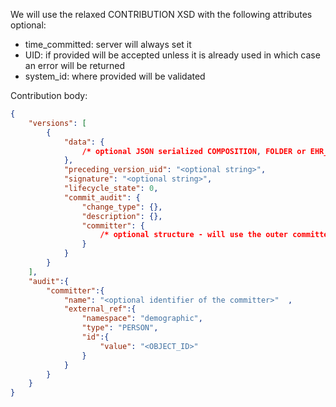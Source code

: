 We will use the relaxed CONTRIBUTION XSD with the following attributes optional:

- time_committed: server will always set it
- UID: if provided will be accepted unless it is already used in which case an error will be returned
- system_id: where provided will be validated


Contribution body:

``` json
{
    "versions": [
        {
            "data": {
                /* optional JSON serialized COMPOSITION, FOLDER or EHR_STATUS object */
            },
            "preceding_version_uid": "<optional string>", 
            "signature": "<optional string>", 
            "lifecycle_state": 0,
            "commit_audit": {
                "change_type": {},
                "description": {},
                "committer": {
                    /* optional structure - will use the outer committer if absent */
                }
            }
        }
    ],
    "audit":{
        "committer":{
            "name": "<optional identifier of the committer>"  ,
            "external_ref":{
                "namespace": "demographic",
                "type": "PERSON",
                "id":{
                    "value": "<OBJECT_ID>"
                }
            }
        }
    }
}
```